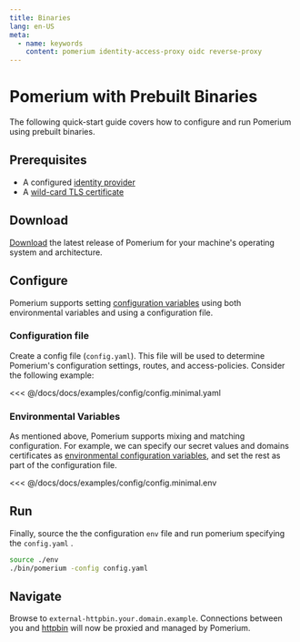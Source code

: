 ```yaml
---
title: Binaries
lang: en-US
meta:
  - name: keywords
    content: pomerium identity-access-proxy oidc reverse-proxy
---
```


# Pomerium with Prebuilt Binaries

The following quick-start guide covers how to configure and run Pomerium using prebuilt binaries.

## Prerequisites

- A configured [identity provider]
- A [wild-card TLS certificate]

## Download

[Download] the latest release of Pomerium for your machine's operating system and architecture.

## Configure

Pomerium supports setting [configuration variables] using both environmental variables and using a configuration file.

### Configuration file

Create a config file (`config.yaml`). This file will be used to determine Pomerium's configuration settings, routes, and access-policies. Consider the following example:

<<< @/docs/docs/examples/config/config.minimal.yaml

### Environmental Variables

As mentioned above, Pomerium supports mixing and matching configuration. For example, we can specify our secret values and domains certificates as [environmental configuration variables], and set the rest as part of the configuration file.

<<< @/docs/docs/examples/config/config.minimal.env

## Run

Finally, source the the configuration `env` file and run pomerium specifying the `config.yaml` .

```bash
source ./env
./bin/pomerium -config config.yaml
```

## Navigate

Browse to `external-httpbin.your.domain.example`. Connections between you and [httpbin] will now be proxied and managed by Pomerium.

[configuration variables]: ../reference/readme.md
[download]: https://github.com/pomerium/pomerium/releases
[environmental configuration variables]: https://12factor.net/config
[httpbin]: https://httpbin.org/
[identity provider]: ../docs/identity-providers.md
[make]: https://en.wikipedia.org/wiki/Make_(software)
[wild-card tls certificate]: ../docs/certificates.md
